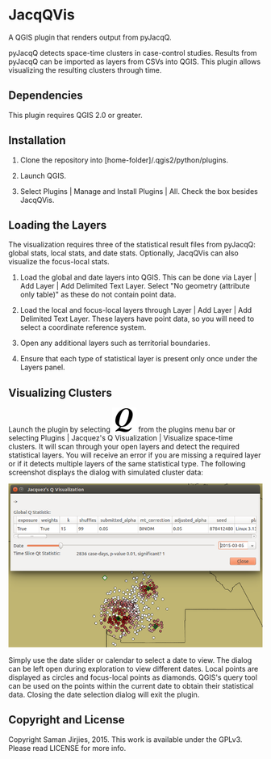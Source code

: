 # JacqQVis
A QGIS plugin that renders output from pyJacqQ.

pyJacqQ detects space-time clusters in case-control studies. Results from pyJacqQ can be imported as layers from CSVs into QGIS. This plugin allows visualizing the resulting clusters through time.

## Dependencies
This plugin requires QGIS 2.0 or greater.

## Installation
1. Clone the repository into [home-folder]/.qgis2/python/plugins.

2. Launch QGIS.

3. Select Plugins | Manage and Install Plugins | All. Check the box besides JacqQVis.

## Loading the Layers
The visualization requires three of the statistical result files from pyJacqQ: global stats, local stats, and date stats. Optionally, JacqQVis can also visualize the focus-local stats.

1. Load the global and date layers into QGIS. This can be done via Layer | Add Layer | Add Delimited Text Layer. Select "No geometry (attribute only table)" as these do not contain point data.

2. Load the local and focus-local layers through Layer | Add Layer | Add Delimited Text Layer. These layers have point data, so you will need to select a coordinate reference system.

3. Open any additional layers such as territorial boundaries.

4. Ensure that each type of statistical layer is present only once under the Layers panel.

## Visualizing Clusters
Launch the plugin by selecting ![Icon](icon.png?raw=true "JacqQVis Icon.") from the plugins menu bar or selecting Plugins | Jacquez's Q Visualization | Visualize space-time clusters. It will scan through your open layers and detect the required statistical layers. You will receive an error if you are missing a required layer or if it detects multiple layers of the same statistical type. The following screenshot displays the dialog with simulated cluster data:

![Dialog Visualization](screenshot.png?raw=true "JacqQVis date selection dialog.")

Simply use the date slider or calendar to select a date to view. The dialog can be left open during exploration to view different dates. Local points are displayed as circles and focus-local points as diamonds. QGIS's query tool can be used on the points within the current date to obtain their statistical data. Closing the date selection dialog will exit the plugin.

## Copyright and License
Copyright Saman Jirjies, 2015. This work is available under the GPLv3. Please 
read LICENSE for more info.
